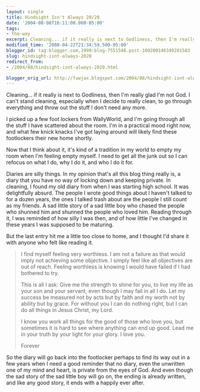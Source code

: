 ```yaml
---
layout: single
title: Hindsight Isn't Always 20/20
date: '2004-08-08T16:11:00.000-05:00'
tags:
- the-way
excerpt: Cleaning... if it really is next to Godliness, then I'm really glad I'm not God.
modified_time: '2008-04-22T21:34:59.500-05:00'
blogger_id: tag:blogger.com,1999:blog-7551548.post-109200146349281583
slug: hindsight-isnt-always-2020
redirect_from: 
- /2004/08/hindsight-isnt-always-2020.html

blogger_orig_url: http://fuwjax.blogspot.com/2004/08/hindsight-isnt-always-2020.html
---
```


Cleaning... if it really is next to Godliness, then I'm really glad I'm not God.  I can't stand cleaning, especially when I decide to really clean, to go through everything and throw out the stuff I don't need any more.

I picked up a few foot lockers from WallyWorld, and I'm going through all the stuff I have scattered about the room.  I'm in a practical mood right now, and what few knick knacks I've got laying around will likely find these footlockers their new home shortly.

Now that I think about it, it's kind of a tradition in my world to empty my room when I'm feeling empty myself.  I need to get all the junk out so I can refocus on what I do, why I do it, and who I do it for.

Diaries are silly things.  In my opinion that's all this blog thing really is, a diary that you have no way of locking down and keeping private.  In cleaning, I found my old diary from when I was starting high school.  It was delightfully absurd.  The people I wrote good things about I haven't talked to for a dozen years, the ones I talked trash about are the people I still count as my friends.  A sad little story of a sad little boy who chased the people who shunned him and shunned the people who loved him.  Reading through it, I was reminded of how silly I was then, and of how little I've changed in these years I was supposed to be maturing.

But the last entry hit me a little too close to home, and I thought I'd share it with anyone who felt like reading it.

> I find myself feeling very worthless.  I am not a failure as that would imply not achieving some objective.  I simply feel like all objectives are out of reach.  Feeling worthless is knowing I would have failed if I had bothered to try.
> 
> This is all I ask: Give me the strength to shine for you, to live my life as your son and your servant, even though I may fail in all I do.  Let my success be measured not by acts but by faith and my worth not by ability but by grace.  For without you I can do nothing right, but I can do all things in Jesus Christ, my Lord.
> 
> I know you work all things for the good of those who love you, but sometimes it is hard to see where anything can end up good.  Lead me in your truth by your light for your glory.  I love you.
> 
> Forever

So the diary will go back into the footlocker perhaps to find its way out in a few years when I need a good reminder that no diary, even the unwritten one of my mind and heart, is private from the eyes of God.  And even though the sad story of the sad little boy will go on, the ending is already written, and like any good story, it ends with a happily ever after.


